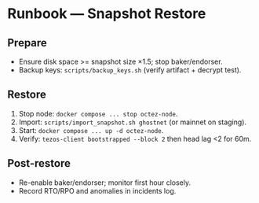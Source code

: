 # Runbook — Snapshot Restore

## Prepare
- Ensure disk space >= snapshot size ×1.5; stop baker/endorser.
- Backup keys: `scripts/backup_keys.sh` (verify artifact + decrypt test).

## Restore
1) Stop node: `docker compose ... stop octez-node`.
2) Import: `scripts/import_snapshot.sh ghostnet` (or mainnet on staging).
3) Start: `docker compose ... up -d octez-node`.
4) Verify: `tezos-client bootstrapped --block 2` then head lag <2 for 60m.

## Post-restore
- Re-enable baker/endorser; monitor first hour closely.
- Record RTO/RPO and anomalies in incidents log.
